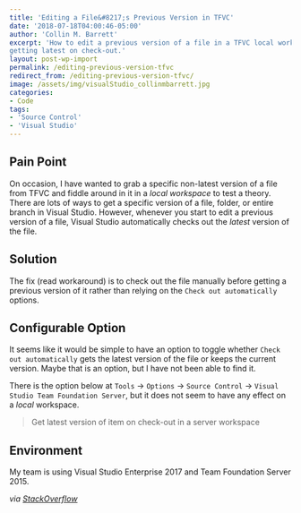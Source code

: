 ```yaml
---
title: 'Editing a File&#8217;s Previous Version in TFVC'
date: '2018-07-18T04:00:46-05:00'
author: 'Collin M. Barrett'
excerpt: 'How to edit a previous version of a file in a TFVC local workspace in Visual Studio rather than automatically
getting latest on check-out.'
layout: post-wp-import
permalink: /editing-previous-version-tfvc
redirect_from: /editing-previous-version-tfvc/
image: /assets/img/visualStudio_collinmbarrett.jpg
categories:
- Code
tags:
- 'Source Control'
- 'Visual Studio'
---
```


## Pain Point

On occasion, I have wanted to grab a specific non-latest version of a file from TFVC and fiddle around in it in a *local
workspace* to test a theory. There are lots of ways to get a specific version of a file, folder, or entire branch in
Visual Studio. However, whenever you start to edit a previous version of a file, Visual Studio automatically checks out
the *latest* version of the file.

## Solution

The fix (read workaround) is to check out the file manually before getting a previous version of it rather than relying
on the `Check out automatically` options.

## Configurable Option

It seems like it would be simple to have an option to toggle whether `Check out automatically` gets the latest version
of the file or keeps the current version. Maybe that is an option, but I have not been able to find it.

There is the option below at `Tools` -&gt; `Options` -&gt; `Source Control` -&gt; `Visual Studio Team Foundation
Server`, but it does not seem to have any effect on a *local* workspace.

> Get latest version of item on check-out in a server workspace

## Environment

My team is using Visual Studio Enterprise 2017 and Team Foundation Server 2015.

*via [StackOverflow](https://stackoverflow.com/questions/35748680/tfs-check-out-specific-version-make-changes-check-in)*